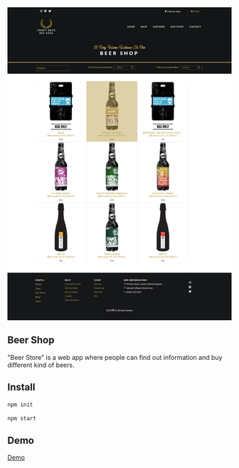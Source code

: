 <img src="src/asset/BeerStore.jpg" alt="Beer Store" />

## Beer Shop
"Beer Store" is a web app where people can find out information and buy different kind of beers.

## Install

```sh
npm init
```

```sh
npm start
```

## Demo
<a href="https://soltonanna.github.io/beer-store-app/" target="_blank"> Demo </a>